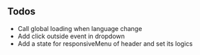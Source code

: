 ## Todos

* Call global loading when language change
* Add click outside event in dropdown 
* Add a state for responsiveMenu of header and set its logics
